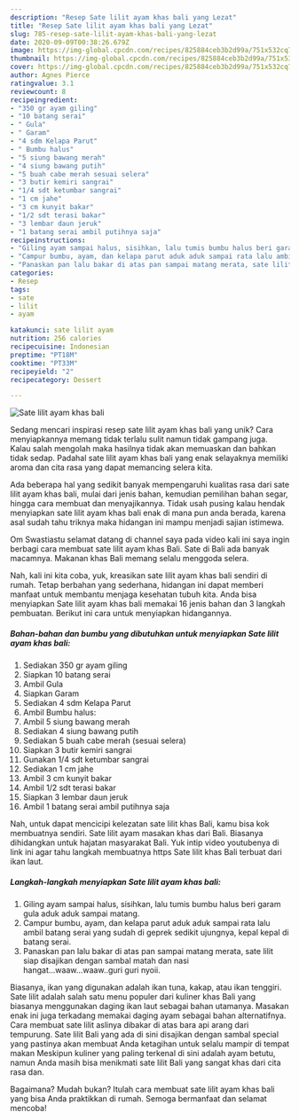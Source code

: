 ```yaml
---
description: "Resep Sate lilit ayam khas bali yang Lezat"
title: "Resep Sate lilit ayam khas bali yang Lezat"
slug: 785-resep-sate-lilit-ayam-khas-bali-yang-lezat
date: 2020-09-09T00:38:26.679Z
image: https://img-global.cpcdn.com/recipes/825884ceb3b2d99a/751x532cq70/sate-lilit-ayam-khas-bali-foto-resep-utama.jpg
thumbnail: https://img-global.cpcdn.com/recipes/825884ceb3b2d99a/751x532cq70/sate-lilit-ayam-khas-bali-foto-resep-utama.jpg
cover: https://img-global.cpcdn.com/recipes/825884ceb3b2d99a/751x532cq70/sate-lilit-ayam-khas-bali-foto-resep-utama.jpg
author: Agnes Pierce
ratingvalue: 3.1
reviewcount: 8
recipeingredient:
- "350 gr ayam giling"
- "10 batang serai"
- " Gula"
- " Garam"
- "4 sdm Kelapa Parut"
- " Bumbu halus"
- "5 siung bawang merah"
- "4 siung bawang putih"
- "5 buah cabe merah sesuai selera"
- "3 butir kemiri sangrai"
- "1/4 sdt ketumbar sangrai"
- "1 cm jahe"
- "3 cm kunyit bakar"
- "1/2 sdt terasi bakar"
- "3 lembar daun jeruk"
- "1 batang serai ambil putihnya saja"
recipeinstructions:
- "Giling ayam sampai halus, sisihkan, lalu tumis bumbu halus beri garam gula aduk aduk sampai matang."
- "Campur bumbu, ayam, dan kelapa parut aduk aduk sampai rata lalu ambil batang serai yang sudah di geprek sedikit ujungnya, kepal kepal di batang serai."
- "Panaskan pan lalu bakar di atas pan sampai matang merata, sate lilit siap disajikan dengan sambal matah dan nasi hangat...waaw...waaw..guri guri nyoii."
categories:
- Resep
tags:
- sate
- lilit
- ayam

katakunci: sate lilit ayam 
nutrition: 256 calories
recipecuisine: Indonesian
preptime: "PT18M"
cooktime: "PT33M"
recipeyield: "2"
recipecategory: Dessert

---
```



![Sate lilit ayam khas bali](https://img-global.cpcdn.com/recipes/825884ceb3b2d99a/751x532cq70/sate-lilit-ayam-khas-bali-foto-resep-utama.jpg)

Sedang mencari inspirasi resep sate lilit ayam khas bali yang unik? Cara menyiapkannya memang tidak terlalu sulit namun tidak gampang juga. Kalau salah mengolah maka hasilnya tidak akan memuaskan dan bahkan tidak sedap. Padahal sate lilit ayam khas bali yang enak selayaknya memiliki aroma dan cita rasa yang dapat memancing selera kita.

Ada beberapa hal yang sedikit banyak mempengaruhi kualitas rasa dari sate lilit ayam khas bali, mulai dari jenis bahan, kemudian pemilihan bahan segar, hingga cara membuat dan menyajikannya. Tidak usah pusing kalau hendak menyiapkan sate lilit ayam khas bali enak di mana pun anda berada, karena asal sudah tahu triknya maka hidangan ini mampu menjadi sajian istimewa.

Om Swastiastu selamat datang di channel saya pada video kali ini saya ingin berbagi cara membuat sate lilit ayam khas Bali. Sate di Bali ada banyak macamnya. Makanan khas Bali memang selalu menggoda selera.


Nah, kali ini kita coba, yuk, kreasikan sate lilit ayam khas bali sendiri di rumah. Tetap berbahan yang sederhana, hidangan ini dapat memberi manfaat untuk membantu menjaga kesehatan tubuh kita. Anda bisa menyiapkan Sate lilit ayam khas bali memakai 16 jenis bahan dan 3 langkah pembuatan. Berikut ini cara untuk menyiapkan hidangannya.

<!--inarticleads1-->

##### Bahan-bahan dan bumbu yang dibutuhkan untuk menyiapkan Sate lilit ayam khas bali:

1. Sediakan 350 gr ayam giling
1. Siapkan 10 batang serai
1. Ambil  Gula
1. Siapkan  Garam
1. Sediakan 4 sdm Kelapa Parut
1. Ambil  Bumbu halus:
1. Ambil 5 siung bawang merah
1. Sediakan 4 siung bawang putih
1. Sediakan 5 buah cabe merah (sesuai selera)
1. Siapkan 3 butir kemiri sangrai
1. Gunakan 1/4 sdt ketumbar sangrai
1. Sediakan 1 cm jahe
1. Ambil 3 cm kunyit bakar
1. Ambil 1/2 sdt terasi bakar
1. Siapkan 3 lembar daun jeruk
1. Ambil 1 batang serai ambil putihnya saja


Nah, untuk dapat mencicipi kelezatan sate lilit khas Bali, kamu bisa kok membuatnya sendiri. Sate lilit ayam masakan khas dari Bali. Biasanya dihidangkan untuk hajatan masyarakat Bali. Yuk intip video youtubenya di link ini agar tahu langkah membuatnya https Sate lilit khas Bali terbuat dari ikan laut. 

<!--inarticleads2-->

##### Langkah-langkah menyiapkan Sate lilit ayam khas bali:

1. Giling ayam sampai halus, sisihkan, lalu tumis bumbu halus beri garam gula aduk aduk sampai matang.
1. Campur bumbu, ayam, dan kelapa parut aduk aduk sampai rata lalu ambil batang serai yang sudah di geprek sedikit ujungnya, kepal kepal di batang serai.
1. Panaskan pan lalu bakar di atas pan sampai matang merata, sate lilit siap disajikan dengan sambal matah dan nasi hangat...waaw...waaw..guri guri nyoii.


Biasanya, ikan yang digunakan adalah ikan tuna, kakap, atau ikan tenggiri. Sate lilit adalah salah satu menu populer dari kuliner khas Bali yang biasanya menggunakan daging ikan laut sebagai bahan utamanya. Masakan enak ini juga terkadang memakai daging ayam sebagai bahan alternatifnya. Cara membuat sate lilit aslinya dibakar di atas bara api arang dari tempurung. Sate lilit Bali yang ada di sini disajikan dengan sambal special yang pastinya akan membuat Anda ketagihan untuk selalu mampir di tempat makan Meskipun kuliner yang paling terkenal di sini adalah ayam betutu, namun Anda masih bisa menikmati sate lilit Bali yang sangat khas dari cita rasa dan. 

Bagaimana? Mudah bukan? Itulah cara membuat sate lilit ayam khas bali yang bisa Anda praktikkan di rumah. Semoga bermanfaat dan selamat mencoba!
